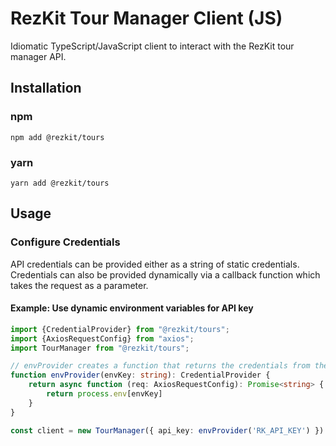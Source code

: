 RezKit Tour Manager Client (JS)
===============================

Idiomatic TypeScript/JavaScript client to interact with the RezKit tour manager API.

Installation
------------

### npm

    npm add @rezkit/tours

### yarn

    yarn add @rezkit/tours


Usage 
-----

### Configure Credentials

API credentials can be provided either as a string of static credentials. 
Credentials can also be provided dynamically via a callback function which takes the request as a parameter.


#### Example: Use dynamic environment variables for API key

```typescript
import {CredentialProvider} from "@rezkit/tours";
import {AxiosRequestConfig} from "axios";
import TourManager from "@rezkit/tours";

// envProvider creates a function that returns the credentials from the specified env var
function envProvider(envKey: string): CredentialProvider {
    return async function (req: AxiosRequestConfig): Promise<string> {
        return process.env[envKey]
    }
}

const client = new TourManager({ api_key: envProvider('RK_API_KEY') })
```
